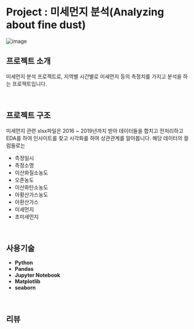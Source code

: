 # Project : 미세먼지 분석(Analyzing about fine dust)

![image](https://github.com/siilver94/Analyzing-about-fine-dust/assets/57824945/441cce6f-46ab-4bab-8a46-6ea371cebb9e)


## 프로젝트 소개

미세먼지 분석 프로젝트로, 지역별 시간별로 미세먼지 등의 측정치를 가지고 분석을 하는 프로젝트입니다.

<br/>

## 프로젝트 구조

미세먼지 관련 xlsx파일은 2016 ~ 2019년까지 받아 데이터들을 합치고 전처리하고 EDA를 하여 인사이트를 찾고 시각화를 하여 상관관계를 알아봅니다.
해당 데이터의 컬럼들로는
- 측정일시
- 측정소명
- 이산화질소농도
- 오존농도
- 이산화탄소농도
- 아황산가스농도
- 아환산가스
- 미세먼지
- 초미세먼지


<br/>

## 사용기술
- **Python**
- **Pandas**
- **Jupyter Notebook**
- **Matplotlib**
- **seaborn**

<br/>

## 리뷰


